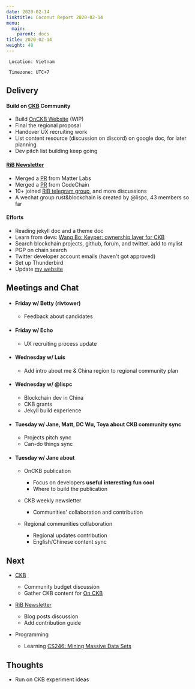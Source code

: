 ```yaml
---
date: 2020-02-14
linktitle: Coconut Report 2020-02-14
menu:
  main:
    parent: docs
title: 2020-02-14
weight: 48
---
```



` Location: Vietnam`

` Timezone: UTC+7`

## Delivery

#### Build on [CKB][ckb-github] Community

- Build [OnCKB Website][onckb-website] (WIP)
- Final the regional proposal
- Handover UX recruiting work
- List content resource (discussion on discord) on google doc, for later planning
- Dev pitch list building keep going


#### [RiB Newsletter][rib-github]

- Merged a [PR](https://github.com/rust-in-blockchain/awesome-blockchain-rust/pull/2) from Matter Labs
- Merged a [PR](https://github.com/rust-in-blockchain/Rust-in-Blockchain/pull/5) from CodeChain
- 10+ joined [RiB telegram group](https://t.me/rustinblockchain), and more discussions
- A wechat group rust&blockchain is created by @lispc, 43 members so far

#### Efforts

- Reading jekyll doc and a theme doc
- Learn from devs: [Wang Bo: Keyper: ownership layer for CKB](https://www.youtube.com/watch?v=LOg8PfPAlpQ)
- Search blockchain projects, github, forum, and twitter. add to mylist
- PGP on chain search
- Twitter developer account emails (haven't got approved)
- Set up Thunderbird
- Update [my website](https://aimeedeer.com/)


## Meetings and Chat

- #### Friday w/ Betty (rivtower)

    - Feedback about candidates

- #### Friday w/ Echo

    - UX recruiting process update

- #### Wednesday w/ Luis

    - Add intro about me & China region to regional community plan

- #### Wednesday w/ @lispc

    - Blockchain dev in China
    - CKB grants
    - Jekyll build experience

- #### Tuesday w/ Jane, Matt, DC Wu, Toya about CKB community sync

    - Projects pitch sync
    - Can-do things sync

- #### Tuesday w/ Jane about

    - OnCKB publication
        - Focus on developers **useful** **interesting** **fun** **cool**
        - Where to build the publication

    - CKB weekly newsletter
        - Communities' collaboration and contribution

    - Regional communities collaboration
        - Regional updates contribution
        - English/Chinese content sync  

## Next

  - [CKB][ckb-github]
      - Community budget discussion
      - Gather CKB content for [On CKB](https://www.onckb.com/about.html)

  - [RiB Newsletter][rib-github]
      - Blog posts discussion
      - Add contribution guide

  - Programming
      - Learning [CS246: Mining Massive Data Sets](https://web.stanford.edu/class/cs246/)

## Thoughts

- Run on CKB experiment ideas


[ckb-github]: https://github.com/nervosnetwork/ckb
[rib-github]: https://github.com/rust-in-blockchain/Rust-in-Blockchain
[onckb-website]: https://www.onckb.com/
